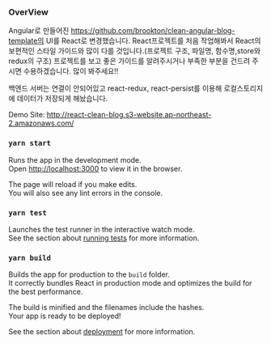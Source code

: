 ### OverView

Angular로 만들어진 https://github.com/brookton/clean-angular-blog-template의 UI를 React로 변경했습니다.
React프로젝트를 처음 작업해봐서 React의 보편적인 스타일 가이드와 많이 다를 것입니다.(프로젝트 구조, 파일명, 함수명,store와 redux의 구조)
프로젝트를 보고 좋은 가이드를 알려주시거나 부족한 부분을 건드려 주시면 수용하겠습니다. 많이 봐주세요!!

백엔드 서버는 연결이 안되어있고 react-redux, react-persist를 이용해 로컬스토리지에 데이터가 저장되게 해놨습니다.

Demo Site: http://react-clean-blog.s3-website.ap-northeast-2.amazonaws.com/

### `yarn start`

Runs the app in the development mode.<br />
Open [http://localhost:3000](http://localhost:3000) to view it in the browser.

The page will reload if you make edits.<br />
You will also see any lint errors in the console.

### `yarn test`

Launches the test runner in the interactive watch mode.<br />
See the section about [running tests](https://facebook.github.io/create-react-app/docs/running-tests) for more information.

### `yarn build`

Builds the app for production to the `build` folder.<br />
It correctly bundles React in production mode and optimizes the build for the best performance.

The build is minified and the filenames include the hashes.<br />
Your app is ready to be deployed!

See the section about [deployment](https://facebook.github.io/create-react-app/docs/deployment) for more information.
